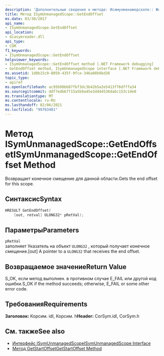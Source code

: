 ```yaml
---
description: 'Дополнительные сведения о методе: Исимунманажедскопе:: Жетендоффсет'
title: Метод ISymUnmanagedScope::GetEndOffset
ms.date: 03/30/2017
api_name:
- ISymUnmanagedScope.GetEndOffset
api_location:
- diasymreader.dll
api_type:
- COM
f1_keywords:
- ISymUnmanagedScope::GetEndOffset
helpviewer_keywords:
- ISymUnmanagedScope::GetEndOffset method [.NET Framework debugging]
- GetEndOffset method, ISymUnmanagedScope interface [.NET Framework debugging]
ms.assetid: 1d0b15c9-8059-435f-9fce-346a08b9bd36
topic_type:
- apiref
ms.openlocfilehash: ac95b98bb87fbf3dc3b42b5a2e5413f76dfffa34
ms.sourcegitcommit: ddf7edb67715a5b9a45e3dd44536dabc153c1de0
ms.translationtype: MT
ms.contentlocale: ru-RU
ms.lasthandoff: 02/06/2021
ms.locfileid: "99763481"
---
```

# <a name="isymunmanagedscopegetendoffset-method"></a><span data-ttu-id="8addf-103">Метод ISymUnmanagedScope::GetEndOffset</span><span class="sxs-lookup"><span data-stu-id="8addf-103">ISymUnmanagedScope::GetEndOffset Method</span></span>

<span data-ttu-id="8addf-104">Возвращает конечное смещение для данной области.</span><span class="sxs-lookup"><span data-stu-id="8addf-104">Gets the end offset for this scope.</span></span>  
  
## <a name="syntax"></a><span data-ttu-id="8addf-105">Синтаксис</span><span class="sxs-lookup"><span data-stu-id="8addf-105">Syntax</span></span>  
  
```cpp  
HRESULT GetEndOffset(  
    [out, retval] ULONG32* pRetVal);  
```  
  
## <a name="parameters"></a><span data-ttu-id="8addf-106">Параметры</span><span class="sxs-lookup"><span data-stu-id="8addf-106">Parameters</span></span>  

 `pRetVal`  
 <span data-ttu-id="8addf-107">заполняет Указатель на объект `ULONG32` , который получает конечное смещение.</span><span class="sxs-lookup"><span data-stu-id="8addf-107">[out] A pointer to a `ULONG32` that receives the end offset.</span></span>  
  
## <a name="return-value"></a><span data-ttu-id="8addf-108">Возвращаемое значение</span><span class="sxs-lookup"><span data-stu-id="8addf-108">Return Value</span></span>  

 <span data-ttu-id="8addf-109">S_OK, если метод выполнен. в противном случае E_FAIL или другой код ошибки.</span><span class="sxs-lookup"><span data-stu-id="8addf-109">S_OK if the method succeeds; otherwise, E_FAIL or some other error code.</span></span>  
  
## <a name="requirements"></a><span data-ttu-id="8addf-110">Требования</span><span class="sxs-lookup"><span data-stu-id="8addf-110">Requirements</span></span>  

 <span data-ttu-id="8addf-111">**Заголовок:** Корсим. idl, Корсим. h</span><span class="sxs-lookup"><span data-stu-id="8addf-111">**Header:** CorSym.idl, CorSym.h</span></span>  
  
## <a name="see-also"></a><span data-ttu-id="8addf-112">См. также</span><span class="sxs-lookup"><span data-stu-id="8addf-112">See also</span></span>

- [<span data-ttu-id="8addf-113">Интерфейс ISymUnmanagedScope</span><span class="sxs-lookup"><span data-stu-id="8addf-113">ISymUnmanagedScope Interface</span></span>](isymunmanagedscope-interface.md)
- [<span data-ttu-id="8addf-114">Метод GetStartOffset</span><span class="sxs-lookup"><span data-stu-id="8addf-114">GetStartOffset Method</span></span>](isymunmanagedscope-getstartoffset-method.md)
